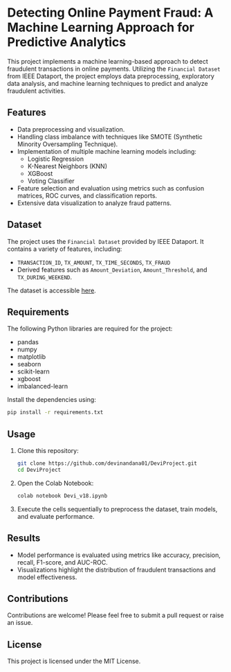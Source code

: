# Detecting Online Payment Fraud: A Machine Learning Approach for Predictive Analytics

This project implements a machine learning-based approach to detect fraudulent transactions in online payments. Utilizing the `Financial Dataset` from IEEE Dataport, the project employs data preprocessing, exploratory data analysis, and machine learning techniques to predict and analyze fraudulent activities.

## Features

- Data preprocessing and visualization.
- Handling class imbalance with techniques like SMOTE (Synthetic Minority Oversampling Technique).
- Implementation of multiple machine learning models including:
  - Logistic Regression
  - K-Nearest Neighbors (KNN)
  - XGBoost
  - Voting Classifier
- Feature selection and evaluation using metrics such as confusion matrices, ROC curves, and classification reports.
- Extensive data visualization to analyze fraud patterns.

## Dataset

The project uses the `Financial Dataset` provided by IEEE Dataport. It contains a variety of features, including:

- `TRANSACTION_ID`, `TX_AMOUNT`, `TX_TIME_SECONDS`, `TX_FRAUD`
- Derived features such as `Amount_Deviation`, `Amount_Threshold`, and `TX_DURING_WEEKEND`.

The dataset is accessible [here](https://ieee-dataport.org/documents/financial-dataset).

## Requirements

The following Python libraries are required for the project:

- pandas
- numpy
- matplotlib
- seaborn
- scikit-learn
- xgboost
- imbalanced-learn

Install the dependencies using:

```bash
pip install -r requirements.txt
```

## Usage

1. Clone this repository:

   ```bash
   git clone https://github.com/devinandana01/DeviProject.git
   cd DeviProject
   ```

2. Open the Colab Notebook:

   ```bash
   colab notebook Devi_v18.ipynb
   ```

3. Execute the cells sequentially to preprocess the dataset, train models, and evaluate performance.

## Results

- Model performance is evaluated using metrics like accuracy, precision, recall, F1-score, and AUC-ROC.
- Visualizations highlight the distribution of fraudulent transactions and model effectiveness.

## Contributions

Contributions are welcome! Please feel free to submit a pull request or raise an issue.

## License

This project is licensed under the MIT License.

